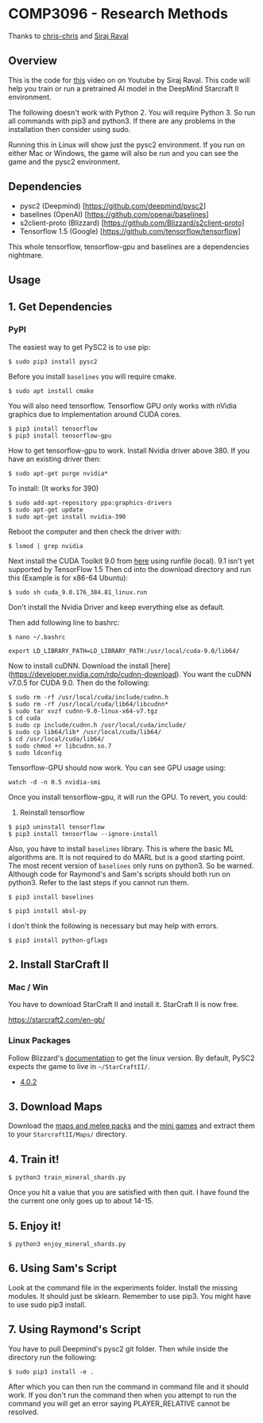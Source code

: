 # COMP3096 - Research Methods
Thanks to [chris-chris](https://github.com/chris-chris/pysc2-examples) and [Siraj Raval](https://github.com/Zacharias030/A-Guide-to-DeepMinds-StarCraft-AI-Environment)

## Overview

This is the code for [this](https://youtu.be/URWXG5jRB-A) video on on Youtube by Siraj Raval. This code will help you train or run a pretrained AI model in the DeepMind Starcraft II environment.

The following doesn't work with Python 2. You will require Python 3. So run all commands with pip3 and python3. If there are any problems in the installation then consider using sudo.

Running this in Linux will show just the pysc2 environment. If you run on either Mac or Windows, the game will also be run and you can see the game and the pysc2 environment.

## Dependencies

- pysc2 (Deepmind) [https://github.com/deepmind/pysc2]
- baselines (OpenAI) [https://github.com/openai/baselines]
- s2client-proto (Blizzard) [https://github.com/Blizzard/s2client-proto]
- Tensorflow 1.5 (Google) [https://github.com/tensorflow/tensorflow]

This whole tensorflow, tensorflow-gpu and baselines are a dependencies nightmare.

## Usage


## 1. Get Dependencies

### PyPI

The easiest way to get PySC2 is to use pip:

```shell
$ sudo pip3 install pysc2
```

Before you install `baselines` you will require cmake.
```shell
$ sudo apt install cmake
```

You will also need tensorflow. Tensorflow GPU only works with nVidia graphics due to implementation around CUDA cores.
```shell
$ pip3 install tensorflow
$ pip3 install tensorflow-gpu
```

How to get tensorflow-gpu to work.
Install Nvidia driver above 380. If you have an existing driver then:
```shell
$ sudo apt-get purge nvidia*
```

To install: (It works for 390)
```shell
$ sudo add-apt-repository ppa:graphics-drivers
$ sudo apt-get update
$ sudo apt-get install nvidia-390
```

Reboot the computer and then check the driver with:
```shell
$ lsmod | grep nvidia
```

Next install the CUDA Toolkit 9.0 from [here](https://developer.nvidia.com/cuda-90-download-archive) using runfile (local). 9.1 isn't yet supported by TensorFlow 1.5
Then cd into the download directory and run this (Example is for x86-64 Ubuntu):
```shell
$ sudo sh cuda_9.0.176_384.81_linux.run
```
Don't install the Nvidia Driver and keep everything else as default.

Then add following line to bashrc:
```shell
$ nano ~/.bashrc

export LD_LIBRARY_PATH=LD_LIBRARY_PATH:/usr/local/cuda-9.0/lib64/
```

Now to install cuDNN. Download the install [here] (https://developer.nvidia.com/rdp/cudnn-download). You want the cuDNN v7.0.5 for CUDA 9.0.
Then do the following:
```shell
$ sudo rm -rf /usr/local/cuda/include/cudnn.h
$ sudo rm -rf /usr/local/cuda/lib64/libcudnn*
$ sudo tar xvzf cudnn-9.0-linux-x64-v7.tgz
$ cd cuda
$ sudo cp include/cudnn.h /usr/local/cuda/include/
$ sudo cp lib64/lib* /usr/local/cuda/lib64/
$ cd /usr/local/cuda/lib64/
$ sudo chmod +r libcudnn.so.7
$ sudo ldconfig
```

Tensorflow-GPU should now work. You can see GPU usage using:
```shell
watch -d -n 0.5 nvidia-smi
```

Once you install tensorflow-gpu, it will run the GPU. To revert, you could:
1. Reinstall tensorflow
```shell
$ pip3 uninstall tensorflow
$ pip3 install tensorflow --ignore-install
```

Also, you have to install `baselines` library. This is where the basic ML algorithms are. It is not required to do MARL but is a good starting point. The most recent version of `baselines` only runs on python3. So be warned. Although code for Raymond's and Sam's scripts should both run on python3. Refer to the last steps if you cannot run them.

```shell
$ pip3 install baselines
```

```shell
$ pip3 install absl-py
```

I don't think the following is necessary but may help with errors.
```shell
$ pip3 install python-gflags
```

## 2. Install StarCraft II

### Mac / Win

You have to download StarCraft II and install it. StarCraft II is now free.

https://starcraft2.com/en-gb/

### Linux Packages

Follow Blizzard's [documentation](https://github.com/Blizzard/s2client-proto#downloads) to
get the linux version. By default, PySC2 expects the game to live in
`~/StarCraftII/`.

* [4.0.2](http://blzdistsc2-a.akamaihd.net/Linux/SC2.4.0.2.zip)

## 3. Download Maps

Download the [maps and melee packs](https://github.com/Blizzard/s2client-proto#downloads)
and the [mini games](https://github.com/deepmind/pysc2/releases/download/v1.0/mini_games.zip)
and extract them to your `StarcraftII/Maps/` directory.

## 4. Train it!

```shell
$ python3 train_mineral_shards.py
```

Once you hit a value that you are satisfied with then quit. I have found the the current one only goes up to about 14-15.

## 5. Enjoy it!

```shell
$ python3 enjoy_mineral_shards.py
```

## 6. Using Sam's Script
Look at the command file in the experiments folder. Install the missing modules. It should just be sklearn. Remember to use pip3. You might have to use sudo pip3 install.

## 7. Using Raymond's Script
You have to pull Deepmind's pysc2 git folder. Then while inside the directory run the following:
```shell
$ sudo pip3 install -e .
```
After which you can then run the command in command file and it should work. If you don't run the command then when you attempt to run the command you will get an error saying PLAYER_RELATIVE cannot be resolved.
